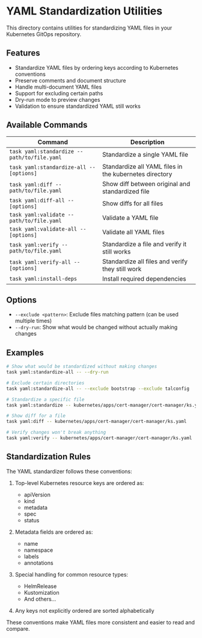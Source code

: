 # YAML Standardization Utilities

This directory contains utilities for standardizing YAML files in your Kubernetes GitOps repository.

## Features

- Standardize YAML files by ordering keys according to Kubernetes conventions
- Preserve comments and document structure
- Handle multi-document YAML files
- Support for excluding certain paths
- Dry-run mode to preview changes
- Validation to ensure standardized YAML still works

## Available Commands

| Command | Description |
|---------|-------------|
| `task yaml:standardize -- path/to/file.yaml` | Standardize a single YAML file |
| `task yaml:standardize-all -- [options]` | Standardize all YAML files in the kubernetes directory |
| `task yaml:diff -- path/to/file.yaml` | Show diff between original and standardized file |
| `task yaml:diff-all -- [options]` | Show diffs for all files |
| `task yaml:validate -- path/to/file.yaml` | Validate a YAML file |
| `task yaml:validate-all -- [options]` | Validate all YAML files |
| `task yaml:verify -- path/to/file.yaml` | Standardize a file and verify it still works |
| `task yaml:verify-all -- [options]` | Standardize all files and verify they still work |
| `task yaml:install-deps` | Install required dependencies |

## Options

- `--exclude <pattern>`: Exclude files matching pattern (can be used multiple times)
- `--dry-run`: Show what would be changed without actually making changes

## Examples

```bash
# Show what would be standardized without making changes
task yaml:standardize-all -- --dry-run

# Exclude certain directories
task yaml:standardize-all -- --exclude bootstrap --exclude talconfig

# Standardize a specific file
task yaml:standardize -- kubernetes/apps/cert-manager/cert-manager/ks.yaml

# Show diff for a file
task yaml:diff -- kubernetes/apps/cert-manager/cert-manager/ks.yaml

# Verify changes won't break anything
task yaml:verify -- kubernetes/apps/cert-manager/cert-manager/ks.yaml
```

## Standardization Rules

The YAML standardizer follows these conventions:

1. Top-level Kubernetes resource keys are ordered as:
   - apiVersion
   - kind
   - metadata
   - spec
   - status

2. Metadata fields are ordered as:
   - name
   - namespace
   - labels
   - annotations

3. Special handling for common resource types:
   - HelmRelease
   - Kustomization
   - And others...

4. Any keys not explicitly ordered are sorted alphabetically

These conventions make YAML files more consistent and easier to read and compare.
